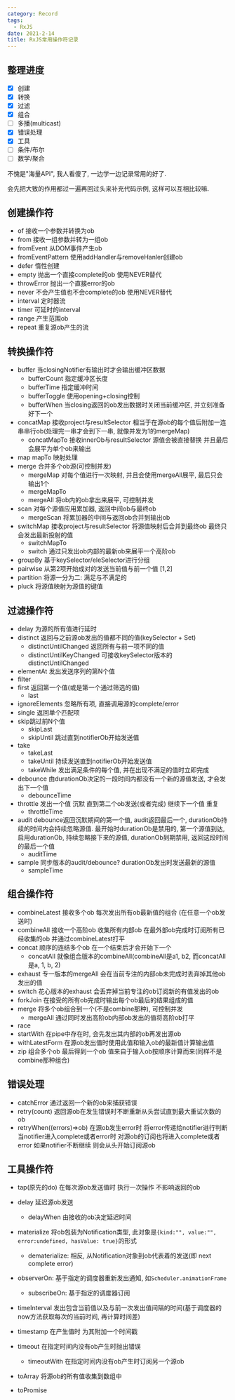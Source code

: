 ```yaml
---
category: Record
tags:
  - RxJS
date: 2021-2-14
title: RxJS常用操作符记录
---
```


## 整理进度

- [x] 创建
- [x] 转换
- [x] 过滤
- [x] 组合
- [ ] 多播(multicast)
- [x] 错误处理
- [x] 工具
- [ ] 条件/布尔
- [ ] 数学/聚合

不愧是"海量API", 我人看傻了, 一边学一边记录常用的好了.

会先把大致的作用都过一遍再回过头来补充代码示例, 这样可以互相比较嘛.

## 创建操作符

- of 接收一个参数并转换为ob
- from 接收一组参数并转为一组ob
- fromEvent 从DOM事件产生ob
- fromEventPattern 使用addHandler与removeHanler创建ob
- defer 惰性创建
- empty 抛出一个直接complete的ob 使用NEVER替代
- throwError 抛出一个直接error的ob
- never 不会产生值也不会complete的ob 使用NEVER替代
- interval 定时器流
- timer 可延时的interval
- range 产生范围ob
- repeat 重复源ob产生的流



## 转换操作符

- buffer 当closingNotifier有输出时才会输出缓冲区数据
  - bufferCount 指定缓冲区长度
  - bufferTime 指定缓冲时间
  - bufferToggle 使用opening+closing控制
  - bufferWhen 当closing返回的ob发出数据时关闭当前缓冲区, 并立刻准备好下一个
- concatMap 接收project与resultSelector 相当于在源ob的每个值后附加一连串串行ob(处理完一串才会到下一串, 就像并发为1的mergeMap)
  - concatMapTo 接收innerOb与resultSelector 源值会被直接替换 并且最后会展平为单个ob来输出
- map mapTo 映射处理
- merge 合并多个ob源(可控制并发)
  - mergeMap 对每个值进行一次映射, 并且会使用mergeAll展平, 最后只会输出1个
  - mergeMapTo
  - mergeAll 将ob内的ob拿出来展平, 可控制并发
- scan 对每个源值应用累加器, 返回中间ob与最终ob
  - mergeScan 将累加器的中间与返回ob合并到输出ob
- switchMap 接收project与resultSelector 将源值映射后合并到最终ob 最终只会发出最新投射的值
  - switchMapTo
  - switch 通过只发出ob内部的最新ob来展平一个高阶ob
- groupBy 基于keySelector/eleSelector进行分组
- pairwise 从第2项开始成对的发送当前值与前一个值 [1,2]
- partition 将源一分为二: 满足与不满足的
- pluck 将源值映射为源值的键值



## 过滤操作符

- delay 为源的所有值进行延时
- distinct 返回与之前源ob发出的值都不同的值(keySelector + Set)
  - distinctUntilChanged 返回所有与前一项不同的值
  - distinctUntilKeyChanged  可接收keySelector版本的distinctUntilChanged 
- elementAt 发出发送序列的第N个值
- filter
- first 返回第一个值(或是第一个通过筛选的值)
  - last
- ignoreElements  忽略所有项, 直接调用源的complete/error
- single  返回单个匹配项
- skip跳过前N个值
  - skipLast
  - skipUntil 跳过直到notifierOb开始发送值
- take
  - takeLast
  - takeUntil 持续发送直到notifierOb开始发送值
  - takeWhile 发出满足条件的每个值, 并在出现不满足的值时立即完成
- debounce 由durationOb决定的一段时间内都没有一个新的源值发送, 才会发出下一个值
  - debounceTime
- throttle 发出一个值 沉默 直到第二个ob发送(或者完成) 继续下一个值 重复
  - throttleTime
- audit debounce返回沉默期间的第一个值, audit返回最后一个, durationOb持续的时间内会持续忽略源值. 最开始时durationOb是禁用的, 第一个源值到达, 启用durationOb, 持续忽略接下来的源值, durationOb到期禁用, 返回这段时间的最后一个值
  - auditTime
- sample 同步版本的audit/debounce? durationOb发出时发送最新的源值
  - sampleTime



## 组合操作符

- combineLatest 接收多个ob 每次发出所有ob最新值的组合 (在任意一个ob发送时)
- combineAll 接收一个高阶ob 收集所有内部ob 在最外部ob完成时订阅所有已经收集的ob 并通过combineLatest打平
- concat 顺序的连结多个ob 在一个结束后才会开始下一个
  - concatAll 就像组合版本的combineAll(combineAll是a1, b2, 而concatAll是a, 1, b, 2)
- exhaust 专一版本的mergeAll 会在当前专注的内部ob未完成时丢弃掉其他ob发出的值
- switch 花心版本的exhaust 会丢弃掉当前专注的ob订阅新的有值发出的ob
- forkJoin 在接受的所有ob完成时输出每个ob最后的结果组成的值
- merge 将多个ob组合到一个(不是combine那种), 可控制并发
  - mergeAll 通过同时发出高阶ob内部ob发出的值将高阶ob打平
- race
- startWith 在pipe中存在时, 会先发出其内部的ob再发出源ob
- withLatestForm 在源ob发出值时使用此值和输入ob的最新值计算输出值
- zip 组合多个ob 最后得到一个ob 值来自于输入ob按顺序计算而来(同样不是combine那种组合)



## 错误处理

- catchError 通过返回一个新的ob来捕获错误
- retry(count) 返回源ob在发生错误时不断重新从头尝试直到最大重试次数的ob
- retryWhen((errors)=>ob) 在源ob发生error时 将error传递给notifier进行判断 当notifier进入complete或者error时 对源ob的订阅也将进入complete或者error 如果notifier不断继续 则会从头开始订阅源ob



## 工具操作符

- tap(原先的do) 在每次源ob发送值时 执行一次操作 不影响返回的ob
- delay 延迟源ob发送

  - delayWhen 由接收的ob决定延迟时间
- materialize 将ob包装为Notification类型, 此对象是`{kind:"", value:"", error:undefined, hasValue: true}`的形式
  - dematerialize: 相反, 从Notification对象到ob代表着的发送(即 next complete error)
- observerOn: 基于指定的调度器重新发出通知, 如`Scheduler.animationFrame`
  - subscribeOn: 基于指定的调度器订阅
- timeInterval 发出包含当前值以及与前一次发出值间隔的时间(基于调度器的now方法获取每次的当前时间, 再计算时间差)
- timestamp 在产生值时 为其附加一个时间戳
- timeout 在指定时间内没有ob产生时抛出错误
  - timeoutWith 在指定时间内没有ob产生时订阅另一个源ob
- toArray 将源ob的所有值收集到数组中
- toPromise